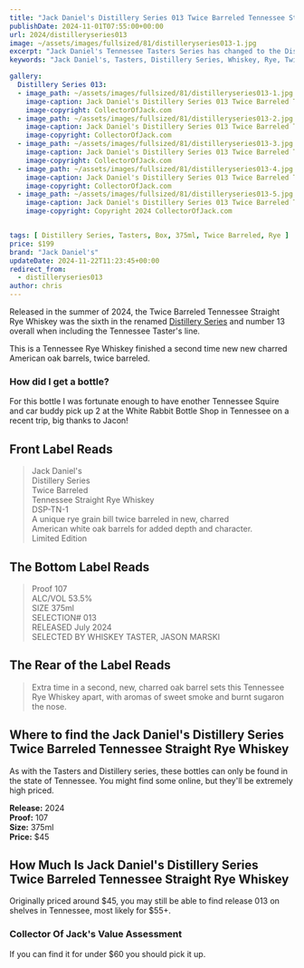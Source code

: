 ```yaml
---
title: "Jack Daniel's Distillery Series 013 Twice Barreled Tennessee Straight Rye Whiskey"
publishDate: 2024-11-01T07:55:00+00:00
url: 2024/distilleryseries013
image: ~/assets/images/fullsized/81/distilleryseries013-1.jpg
excerpt: "Jack Daniel's Tennessee Tasters Series has changed to the Distillery Series with release 010, this is the 013 release Twice Barreled Tennessee Straight Rye Whiskey"
keywords: "Jack Daniel's, Tasters, Distillery Series, Whiskey, Rye, Twice Barreled"

gallery:
  Distillery Series 013:
  - image_path: ~/assets/images/fullsized/81/distilleryseries013-1.jpg
    image-caption: Jack Daniel's Distillery Series 013 Twice Barreled Tennessee Straight Rye Whiskey Front of Bottle
    image-copyright: CollectorOfJack.com
  - image_path: ~/assets/images/fullsized/81/distilleryseries013-2.jpg
    image-caption: Jack Daniel's Distillery Series 013 Twice Barreled Tennessee Straight Rye Whiskey Front of Bottle
    image-copyright: CollectorOfJack.com
  - image_path: ~/assets/images/fullsized/81/distilleryseries013-3.jpg
    image-caption: Jack Daniel's Distillery Series 013 Twice Barreled Tennessee Straight Rye Whiskey Side/Rear of Bottle
    image-copyright: CollectorOfJack.com
  - image_path: ~/assets/images/fullsized/81/distilleryseries013-4.jpg
    image-caption: Jack Daniel's Distillery Series 013 Twice Barreled Tennessee Straight Rye Whiskey Side/Rear of Bottle
    image-copyright: CollectorOfJack.com
  - image_path: ~/assets/images/fullsized/81/distilleryseries013-5.jpg
    image-caption: Jack Daniel's Distillery Series 013 Twice Barreled Tennessee Straight Rye Whiskey Side/Rear of Bottle
    image-copyright: Copyright 2024 CollectorOfJack.com


tags: [ Distillery Series, Tasters, Box, 375ml, Twice Barreled, Rye ]
price: $199
brand: "Jack Daniel's"
updateDate: 2024-11-22T11:23:45+00:00
redirect_from:
  - distilleryseries013
author: chris
---
```

Released in the summer of 2024, the Twice Barreled Tennessee Straight Rye Whiskey was the sixth in the renamed [Distillery Series](/series/tasters-distillery) and number 13 overall when including the Tennessee Taster's line.

This is a Tennessee Rye Whiskey finished a second time new new charred American oak barrels, twice barreled.

### How did I get a bottle?
For this bottle I was fortunate enough to have enother Tennessee Squire and car buddy pick up 2 at the White Rabbit Bottle Shop in Tennessee on a recent trip, big thanks to Jacon! 

## Front Label Reads
> Jack Daniel's  
> Distillery Series  
> Twice Barreled  
> Tennessee Straight Rye Whiskey  
> DSP-TN-1  
> A unique rye grain bill twice barreled in new, charred  
> American white oak barrels for added depth and character.  
> Limited Edition  


## The Bottom Label Reads
> Proof 107  
> ALC/VOL 53.5%  
> SIZE 375ml  
> SELECTION# 013  
> RELEASED July 2024  
> SELECTED BY WHISKEY TASTER, JASON MARSKI  

## The Rear of the Label Reads
> Extra time in a second, new, charred oak barrel sets this Tennessee Rye Whiskey apart, with aromas of sweet smoke and burnt sugaron the nose.

## Where to find the Jack Daniel's Distillery Series Twice Barreled Tennessee Straight Rye Whiskey
As with the Tasters and Distillery series, these bottles can only be found in the state of Tennessee. You might find some online, but they'll be extremely high priced.

**Release:** 2024  
**Proof:** 107  
**Size:** 375ml  
**Price:** $45  


## How Much Is Jack Daniel's Distillery Series Twice Barreled Tennessee Straight Rye Whiskey
Originally priced around $45, you may still be able to find release 013 on shelves in Tennessee, most likely for $55+.
 
### Collector Of Jack's Value Assessment
If you can find it for under $60 you should pick it up.

